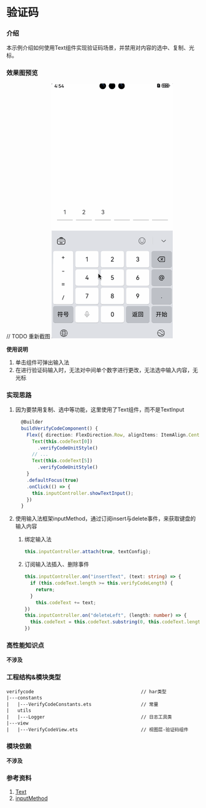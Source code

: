 # 验证码

### 介绍

本示例介绍如何使用Text组件实现验证码场景，并禁用对内容的选中、复制、光标。

### 效果图预览

// TODO 重新截图
![](../../product/entry/src/main/resources/base/media/VerifyCode.gif)

**使用说明**

1. 单击组件可弹出输入法
2. 在进行验证码输入时，无法对中间单个数字进行更改，无法选中输入内容，无光标

### 实现思路

1. 因为要禁用复制、选中等功能，这里使用了Text组件，而不是TextInput

    ```typescript
      @Builder
      buildVerifyCodeComponent() {
        Flex({ direction: FlexDirection.Row, alignItems: ItemAlign.Center, justifyContent: FlexAlign.SpaceBetween }) {
          Text(this.codeText[0])
            .verifyCodeUnitStyle()
          // ...
          Text(this.codeText[5])
            .verifyCodeUnitStyle()
        }
        .defaultFocus(true)
        .onClick(() => {
          this.inputController.showTextInput();
        })
      }
    ```

1. 使用输入法框架inputMethod，通过订阅insert与delete事件，来获取键盘的输入内容
    1. 绑定输入法
        ```typescript
        this.inputController.attach(true, textConfig);
        ```
    1. 订阅输入法插入、删除事件
         ```typescript
         this.inputController.on("insertText", (text: string) => {
           if (this.codeText.length >= this.verifyCodeLength) {
             return;
           }
             this.codeText += text;
         })
         this.inputController.on("deleteLeft", (length: number) => {
           this.codeText = this.codeText.substring(0, this.codeText.length - 1);
         })
         ```

### 高性能知识点

**不涉及**

### 工程结构&模块类型

   ```
   verifycode                                       // har类型
   |---constants
   |   |---VerifyCodeConstants.ets                  // 常量
   |   utils
   |   |---Logger                                   // 日志工具类
   |---view
   |   |---VerifyCodeView.ets                       // 视图层-验证码组件
   ```

### 模块依赖

**不涉及**

### 参考资料

1. [Text](https://developer.huawei.com/consumer/cn/doc/harmonyos-references/ts-basic-components-text-0000001821000881)
2. [inputMethod](https://developer.huawei.com/consumer/cn/doc/harmonyos-references/js-apis-inputmethod-0000001774281542)